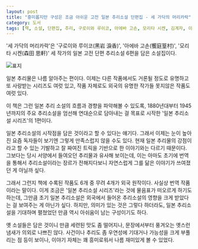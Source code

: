 ```yaml
---
layout: post
title: "흥미롭지만 구성은 조금 아쉬운 고전 일본 추리소설 단편집 - 세 가닥의 머리카락"
category: 도서
tags: [책, 소설, 단편집, 추리, 구로이와 루이코, 아에바 고손, 모리타 시켄, 김계자, 이상, 서평]
---
```


'세 가닥의 머리카락'은
'구로이와 루이코(黑岩 淚香)',
'아에바 고손(饗庭篁村)',
'모리타 시켄(森田 思軒)' 세 작가의
일본 고전 단편 추리소설 6편을 담은 소설집이다.

![표지](https://lh3.googleusercontent.com/80CBODQIiX9Sx7r4r6aHq9Sl3FCsm2UBgBJr_gBf2rldgBMXUUtmN2CfKkZGGUoaabxYKClLaCn1yQ=s480)

일본 추리물은 나름 알아주는 편이다.
이제는 다른 작품에서도 거론될 정도로 유명하고 또 사랑받는 시리즈도 여럿 있고,
작품 자체로도 외국의 유명한 작가들 못지않은 작품도 여럿 있다.

이 책은 그런 일본 추리 소설의 흐름과 경향을 파악해볼 수 있도록,
1880년대부터 1945년까지의 주요 추리소설을 엄선해 연대순으로 담아내는 걸 목표로 시작한
'일본 추리소설 시리즈'의 1편이다.

일본 추리소설의 시작점을 담은 것이라고 할 수 있다는 얘기다.
그래서 이제는 눈이 높아진 요즘 독자들이 보기엔 그렇게 만족스럽지 않을 수도 있다.
현재 일본 추리물의 강점이라고 할 수 있는
기발하고 잘 짜여진 트릭을 기반으로 한 이야기와는 다르기 때문이다.
그보다는 당시 서양에서 들여오던 추리물과 유사해 보이는데,
이는 아마도 초기에 번역을 통해서 추리소설이라는 장르가 전해지다보니
자연스럽게 그를 닮은 이야기가 쓰여졌던 게 아닐까 싶다.

그래서 그런지 책에 수록된 작품도 6개 중 무려 4개가 외국 원작이다.
사실상 번역 작품이라는 말이다.
이게 조금은 '일본 추리소설 시리즈'라는 것에 물음표가 떠오르게 하기도 하는데,
그만큼 초기 일본 추리소설은 외국에서 들어온 추리소설의 영향을 크게 받았다는 걸 보여주는 게 아닌가 싶다.
하지만, 의미가 있는 것은 그렇다 하더라도,
일본 추리소설을 기대하며 펼쳤었던 만큼 역시 아쉬움이 남는 구성이기도 하다.

옛 소설들은 담은 것이니 만큼 세련된 맛도 좀 떨어지나,
문장에서부터 풍겨오는 옛스런 냄새가 의외로 나쁘진 않다.
사건이나 추리도 좀 우연성에 기대거나 가능성을 크게 부풀리는 점 등이 보이나,
이야기 자체는 꽤 흥미로워서 나름 재미있게 볼 수 있었다.
